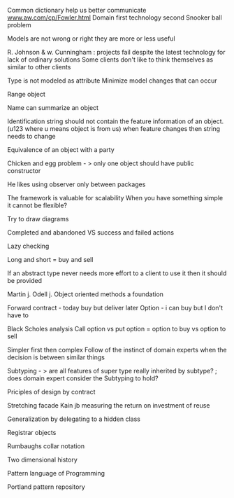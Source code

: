 Common dictionary help us better communicate www.aw.com/cp/Fowler.html
Domain first technology second
Snooker ball problem

Models are not wrong or right they are more or less useful

R. Johnson & w. Cunningham : projects fail despite the latest technology for lack of ordinary solutions
Some clients don't like to think themselves as similar to other clients

Type is not modeled as attribute
Minimize model changes that can occur

Range object

Name can summarize an object

Identification string should not contain the feature information of an object. (u123 where u  means object is from us) when feature changes then string needs to change

Equivalence of an object with a party

Chicken and egg problem - > only one object should have public constructor

He likes using observer only between packages

The framework is valuable for scalability
When you have something simple it cannot be flexible?

Try to draw diagrams

Completed and abandoned VS success and failed actions

Lazy checking

Long and short = buy and sell

If an abstract type never needs more effort to a client to use it then it should be provided

Martin j. Odell j. Object oriented methods a foundation

Forward contract - today buy but deliver later
Option - i can buy but I don't have to

Black Scholes analysis
Call option vs put option = option to buy vs option to sell

Simpler first then complex
Follow of the instinct of domain experts when the decision is between similar things

Subtyping - > are all features of
super type really inherited by subtype? ; does domain expert consider the Subtyping to hold?

Priciples of design by contract

Stretching facade
Kain jb measuring the return on investment of reuse

Generalization by delegating to a hidden class

Registrar objects

Rumbaughs collar notation

Two dimensional history

Pattern language of Programming

Portland pattern repository 